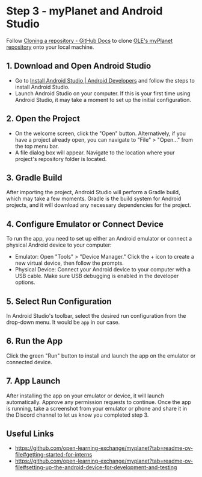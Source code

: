 # Step 3 - myPlanet and Android Studio

Follow [Cloning a repository - GitHub Docs](https://docs.github.com/en/repositories/creating-and-managing-repositories/cloning-a-repository) to clone [OLE's myPlanet repository](https://github.com/open-learning-exchange/myplanet) onto your local machine.

## 1. Download and Open Android Studio

- Go to [Install Android Studio | Android Developers](https://developer.android.com/studio/install) and follow the steps to install Android Studio.
- Launch Android Studio on your computer. If this is your first time using Android Studio, it may take a moment to set up the initial configuration.

## 2. Open the Project

 - On the welcome screen, click the "Open" button. Alternatively, if you have a project already open, you can navigate to "File" > "Open..." from the top menu bar.
 - A file dialog box will appear. Navigate to the location where your project's repository folder is located.

## 3. Gradle Build

 After importing the project, Android Studio will perform a Gradle build, which may take a few moments. Gradle is the build system for Android projects, and it will download any necessary dependencies for the project.

## 4. Configure Emulator or Connect Device

 To run the app, you need to set up either an Android emulator or connect a physical Android device to your computer:
   - Emulator: Open "Tools" > "Device Manager." Click the + icon to create a new virtual device, then follow the prompts.
   - Physical Device: Connect your Android device to your computer with a USB cable. Make sure USB debugging is enabled in the developer options.

## 5. Select Run Configuration

 In Android Studio's toolbar, select the desired run configuration from the drop-down menu. It would be `app` in our case.

## 6. Run the App

Click the green "Run" button to install and launch the app on the emulator or connected device.

## 7. App Launch

After installing the app on your emulator or device, it will launch automatically. Approve any permission requests to continue. Once the app is running, take a screenshot from your emulator or phone and share it in the Discord channel to let us know you completed step 3.

## Useful Links

- https://github.com/open-learning-exchange/myplanet?tab=readme-ov-file#getting-started-for-interns
- https://github.com/open-learning-exchange/myplanet?tab=readme-ov-file#setting-up-the-android-device-for-development-and-testing
